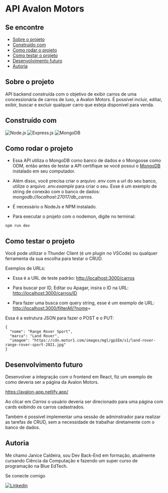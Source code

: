 # API Avalon Motors

## Se encontre

- [Sobre o projeto](#sobre-o-projeto)
- [Construído com](#construído-com)
- [Como rodar o projeto](#como-rodar-o-projeto)
- [Como testar o projeto](#como-testar-o-projeto)
- [Desenvolvimento futuro](#desenvolvimento-futuro)
- [Autoria](#autoria)

## Sobre o projeto

API backend construída com o objetivo de exibir carros de uma concessionária de carros de luxo, a Avalon Motors.
É possível incluir, editar, exibir, buscar e excluir qualquer carro que esteja disponível para venda.

## Construído com

![Node.js](https://img.shields.io/badge/Node.js-339933?style=for-the-badge&logo=nodedotjs&logoColor=white) ![Express.js](https://img.shields.io/badge/express.js-%23404d59.svg?style=for-the-badge&logo=express&logoColor=%2361DAFB) ![MongoDB](https://img.shields.io/badge/MongoDB-white?style=for-the-badge&logo=mongodb&logoColor=4EA94B)

## Como rodar o projeto

- Essa API utiliza o MongoDB como banco de dados e o Mongoose como ODM, então antes de testar a API certifique se você possui o <a href="https://www.mongodb.com/try/download/community">MongoDB</a> instalado em seu computador.

- Além disso, você precisa criar o arquivo .env com a url do seu banco, utilize o arquivo _.env.example_ para criar o seu. Esse é um exemplo de string de conexão com o banco de dados: _mongodb://localhost:27017/db_carros_.

- É necessário o NodeJs e NPM instalado.

- Para executar o projeto com o nodemon, digite no terminal:

```#Terminal
npm run dev
```

## Como testar o projeto

Você pode utilizar o Thunder Client (é um plugin no VSCode) ou qualquer ferramenta da sua escolha para testar o CRUD.

Exemplos de URLs:

- Essa é a URL de teste padrão: <http://localhost:3000/carros>

- Para buscar por ID, Editar ou Apagar, insira o ID na URL: <http://localhost:3000/carros/ID>

- Para fazer uma busca com query string, esse é um exemplo de URL: <http://localhost:3000/filterAll/?nome>=

Essa é a estrutura JSON para fazer o POST e o PUT:

```#Json
{
  "nome": "Range Rover Sport",
  "marca": "Land Rover",
  "imagem": "https://cdn.motor1.com/images/mgl/gp1Em/s1/land-rover-range-rover-sport-2021.jpg"
}
```

## Desenvolvimento futuro

Desenvolver a integração com o frontend em React, fiz um exemplo de como deveria ser a página da Avalon Motors.

<https://avalon-app.netlify.app/>

Ao clicar em *Carros* o usuário deveria ser direcionado para uma página com cards exibindo os carros cadastrados.

Também é possível implementar uma sessão de adminstrador para realizar as tarefas de CRUD, sem a necessidade de trabalhar diretamente com o banco de dados.

## Autoria

Me chamo Janice Caldeira, sou Dev Back-End em formação, atualmente cursando Ciência da Computação e fazendo um super curso de programação na Blue EdTech.

Se conecte comigo

<a href="https://www.linkedin.com/in/janicecaldeira/">![Linkedin](https://img.shields.io/badge/LinkedIn-0077B5?style=for-the-badge&logo=linkedin&logoColor=white)</a>
